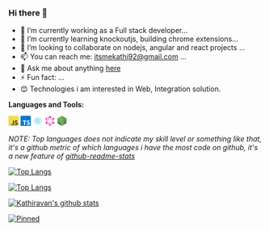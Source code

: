 ### Hi there 👋

- 🔭 I’m currently working as a Full stack developer...
- 🌱 I’m currently learning  knockoutjs, building chrome extensions...
- 👯 I’m looking to collaborate on nodejs, angular and react projects ...
- 📫 You can reach me: itsmekathi92@gmail.com ...
- 💬 Ask me about anything [here](https://github.com/anuraghazra/anuraghazra/issues)
- ⚡ Fun fact: ...
- :blush: Technologies i am interested in Web, Integration solution.

**Languages and Tools:**  

<code><img height="20" src="https://raw.githubusercontent.com/github/explore/80688e429a7d4ef2fca1e82350fe8e3517d3494d/topics/javascript/javascript.png"></code>
<code><img height="20" src="https://raw.githubusercontent.com/github/explore/80688e429a7d4ef2fca1e82350fe8e3517d3494d/topics/typescript/typescript.png"></code>
<code><img height="20" src="https://raw.githubusercontent.com/github/explore/80688e429a7d4ef2fca1e82350fe8e3517d3494d/topics/react/react.png"></code>
<code><img height="20" src="https://raw.githubusercontent.com/github/explore/5c058a388828bb5fde0bcafd4bc867b5bb3f26f3/topics/graphql/graphql.png"></code>
<code><img height="20" src="https://raw.githubusercontent.com/github/explore/80688e429a7d4ef2fca1e82350fe8e3517d3494d/topics/nodejs/nodejs.png"></code> 

*NOTE: Top languages does not indicate my skill level or something like that, it's a github metric of which languages i have the most code on github, it's a new feature of [github-readme-stats](https://github.com/anuraghazra/github-readme-stats)*

[![Top Langs](https://github-readme-stats.vercel.app/api/top-langs/?username=itsmekathi)](https://github.com/anuraghazra/github-readme-stats)

[![Top Langs](https://github-readme-stats.vercel.app/api/top-langs/?username=itsmekathi&layout=compact)](https://github.com/anuraghazra/github-readme-stats)

[![Kathiravan's github stats](https://github-readme-stats.vercel.app/api?username=itsmekathi&show_icons=true&theme=dracula)](https://github.com/anuraghazra/github-readme-stats)

[![Pinned](https://github-readme-stats.anuraghazra1.vercel.app/api/pin/?username=anuraghazra&repo=itsmekathi&theme=radical)](https://github.com/anuraghazra/github-readme-stats)